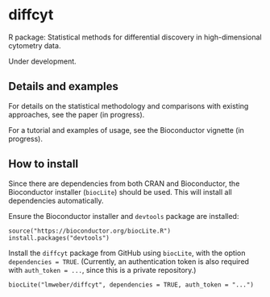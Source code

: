 # diffcyt

R package: Statistical methods for differential discovery in high-dimensional cytometry data.

Under development.



## Details and examples

For details on the statistical methodology and comparisons with existing approaches, see the paper (in progress).

For a tutorial and examples of usage, see the Bioconductor vignette (in progress).



## How to install

Since there are dependencies from both CRAN and Bioconductor, the Bioconductor installer (`biocLite`) should be used. This will install all dependencies automatically.

Ensure the Bioconductor installer and `devtools` package are installed:

```{r}
source("https://bioconductor.org/biocLite.R")
install.packages("devtools")
```

Install the `diffcyt` package from GitHub using `biocLite`, with the option `dependencies = TRUE`. (Currently, an authentication token is also required with `auth_token = ...`, since this is a private repository.)

```{r}
biocLite("lmweber/diffcyt", dependencies = TRUE, auth_token = "...")
```


